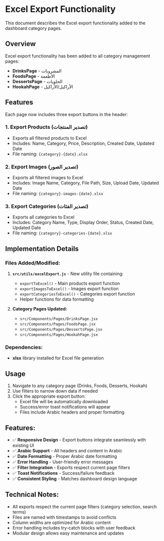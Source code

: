 # Excel Export Functionality

This document describes the Excel export functionality added to the dashboard category pages.

## Overview

Excel export functionality has been added to all category management pages:
- **DrinksPage** - المشروبات
- **FoodsPage** - الأطعمة  
- **DessertsPage** - الحلويات
- **HookahPage** - الأراكيل/الأراكيل

## Features

Each page now includes three export buttons in the header:

### 1. Export Products (تصدير المنتجات)
- Exports all filtered products to Excel
- Includes: Name, Category, Price, Description, Created Date, Updated Date
- File naming: `{category}-{date}.xlsx`

### 2. Export Images (تصدير الصور)
- Exports all filtered images to Excel
- Includes: Image Name, Category, File Path, Size, Upload Date, Updated Date
- File naming: `{category}-images-{date}.xlsx`

### 3. Export Categories (تصدير الفئات)
- Exports all categories to Excel
- Includes: Category Name, Type, Display Order, Status, Created Date, Updated Date
- File naming: `{category}-categories-{date}.xlsx`

## Implementation Details

### Files Added/Modified:

1. **`src/utils/excelExport.js`** - New utility file containing:
   - `exportToExcel()` - Main products export function
   - `exportImagesToExcel()` - Images export function  
   - `exportCategoriesToExcel()` - Categories export function
   - Helper functions for data formatting

2. **Category Pages Updated:**
   - `src/Components/Pages/DrinksPage.jsx`
   - `src/Components/Pages/FoodsPage.jsx`
   - `src/Components/Pages/DessertsPage.jsx`
   - `src/Components/Pages/HookahPage.jsx`

### Dependencies:
- **xlsx** library installed for Excel file generation

## Usage

1. Navigate to any category page (Drinks, Foods, Desserts, Hookah)
2. Use filters to narrow down data if needed
3. Click the appropriate export button:
   - Excel file will be automatically downloaded
   - Success/error toast notifications will appear
   - Files include Arabic headers and proper formatting

## Features:

- ✅ **Responsive Design** - Export buttons integrate seamlessly with existing UI
- ✅ **Arabic Support** - All headers and content in Arabic
- ✅ **Date Formatting** - Proper Arabic date formatting
- ✅ **Error Handling** - User-friendly error messages
- ✅ **Filter Integration** - Exports respect current page filters
- ✅ **Toast Notifications** - Success/failure feedback
- ✅ **Consistent Styling** - Matches dashboard design language

## Technical Notes:

- All exports respect the current page filters (category selection, search terms)
- Files are named with timestamps to avoid conflicts
- Column widths are optimized for Arabic content
- Error handling includes try-catch blocks with user feedback
- Modular design allows easy maintenance and updates 